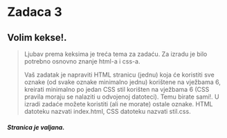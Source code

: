 # Zadaca 3

## Volim kekse!. 

> Ljubav prema keksima je treća tema za zadaću. 
> Za izradu je bilo potrebno osnovno znanje html-a i css-a.
>
> Vaš zadatak je napraviti HTML stranicu (jednu) koja će koristiti sve oznake (od svake oznake minimalno jednu) korištene na vježbama 6, kreirati minimalno po jedan CSS stil korišten na vježbama 6 (CSS pravila moraju se nalaziti u odvojenoj datoteci). Temu birate sami!. U izradi  zadaće možete koristiti (ali ne morate) ostale oznake. HTML datoteku nazvati index.html, CSS datoteku nazvati stil.css. 

##### Stranica je valjana.
